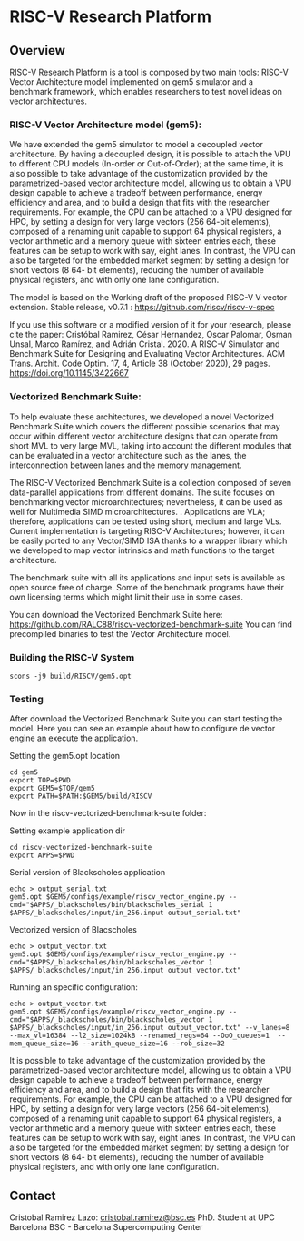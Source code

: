 # RISC-V Research Platform

## Overview

RISC-V Research Platform is a tool is composed by two main tools: RISC-V Vector Architecture model implemented on gem5 simulator and a benchmark framework, which enables researchers to test novel ideas on vector architectures.

### RISC-V Vector Architecture model (gem5):

We have extended the gem5 simulator to model a decoupled vector architecture. By having a decoupled
design, it is possible to attach the VPU to different CPU models (In-order or Out-of-Order); at the same time,
it is also possible to take advantage of the customization provided by the parametrized-based vector
architecture model, allowing us to obtain a VPU design capable to achieve a tradeoff between performance,
energy efficiency and area, and to build a design that fits with the researcher requirements. For example, the
CPU can be attached to a VPU designed for HPC, by setting a design for very large vectors (256 64-bit
elements), composed of a renaming unit capable to support 64 physical registers, a vector arithmetic and a
memory queue with sixteen entries each, these features can be setup to work with say, eight lanes. In contrast,
the VPU can also be targeted for the embedded market segment by setting a design for short vectors (8 64-
bit elements), reducing the number of available physical registers, and with only one lane configuration.

The model is based on the Working draft of the proposed RISC-V V vector extension.
Stable release, v0.7.1 : https://github.com/riscv/riscv-v-spec

If you use this software or a modified version of it for your research, please cite the paper: Cristóbal Ramirez, César Hernandez, Oscar Palomar, Osman Unsal, Marco Ramírez, and Adrián Cristal. 2020. A RISC-V Simulator and Benchmark Suite for Designing and Evaluating Vector Architectures. ACM Trans. Archit. Code Optim. 17, 4, Article 38 (October 2020), 29 pages. https://doi.org/10.1145/3422667

### Vectorized Benchmark Suite:

To help evaluate these architectures, we developed a novel Vectorized Benchmark Suite which
covers the different possible scenarios that may occur within different vector architecture designs that can
operate from short MVL to very large MVL, taking into account the different modules that can be evaluated
in a vector architecture such as the lanes, the interconnection between lanes and the memory management.

The RISC-V Vectorized Benchmark Suite is a collection composed of seven data-parallel applications from different domains. The suite focuses on benchmarking vector microarchitectures; nevertheless, it can be used as well for Multimedia SIMD microarchitectures. . Applications are VLA; therefore, applications can be tested using
short, medium and large VLs. Current implementation is targeting RISC-V Architectures; however, it can be easily ported to any Vector/SIMD ISA thanks to a wrapper library which we developed to map vector intrinsics and math functions to the target architecture.

The benchmark suite with all its applications and input sets is available as open source free of charge. Some of the benchmark programs have their own licensing terms which might limit their use in some cases.

You can download the Vectorized Benchmark Suite here: https://github.com/RALC88/riscv-vectorized-benchmark-suite
You can find precompiled binaries to test the Vector Architecture model.

### Building the RISC-V System
```
scons -j9 build/RISCV/gem5.opt
```
### Testing

After download the Vectorized Benchmark Suite you can start testing the model. Here you can see an example about how to configure de vector engine an execute the application.

Setting the gem5.opt location
```
cd gem5
export TOP=$PWD
export GEM5=$TOP/gem5
export PATH=$PATH:$GEM5/build/RISCV
```

Now in the riscv-vectorized-benchmark-suite folder:

Setting example application dir
```
cd riscv-vectorized-benchmark-suite
export APPS=$PWD
```
Serial version  of Blackscholes application
```
echo > output_serial.txt
gem5.opt $GEM5/configs/example/riscv_vector_engine.py --cmd="$APPS/_blackscholes/bin/blackscholes_serial 1 $APPS/_blackscholes/input/in_256.input output_serial.txt"
```

Vectorized version of Blacscholes
```
echo > output_vector.txt
gem5.opt $GEM5/configs/example/riscv_vector_engine.py --cmd="$APPS/_blackscholes/bin/blackscholes_vector 1 $APPS/_blackscholes/input/in_256.input output_vector.txt"
```

Running an specific configuration:
```
echo > output_vector.txt
gem5.opt $GEM5/configs/example/riscv_vector_engine.py --cmd="$APPS/_blackscholes/bin/blackscholes_vector 1 $APPS/_blackscholes/input/in_256.input output_vector.txt" --v_lanes=8  --max_vl=16384 --l2_size=1024kB --renamed_regs=64 --OoO_queues=1  --mem_queue_size=16 --arith_queue_size=16 --rob_size=32
```

It is possible to take advantage of the customization provided by the parametrized-based vector
architecture model, allowing us to obtain a VPU design capable to achieve a tradeoff between performance,
energy efficiency and area, and to build a design that fits with the researcher requirements. For example, the
CPU can be attached to a VPU designed for HPC, by setting a design for very large vectors (256 64-bit
elements), composed of a renaming unit capable to support 64 physical registers, a vector arithmetic and a
memory queue with sixteen entries each, these features can be setup to work with say, eight lanes. In contrast,
the VPU can also be targeted for the embedded market segment by setting a design for short vectors (8 64-
bit elements), reducing the number of available physical registers, and with only one lane configuration.

## Contact
Cristobal Ramirez Lazo: cristobal.ramirez@bsc.es
PhD. Student at UPC Barcelona
BSC - Barcelona Supercomputing Center